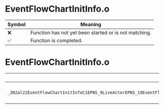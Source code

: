# EventFlowChartInitInfo.o
| Symbol | Meaning 
| ------------- | ------------- 
| :x: | Function has not yet been started or is not matching. 
| :white_check_mark: | Function is completed. 


# EventFlowChartInitInfo.o
| Symbol (Demangled) | Symbol (Mangled) | Decompiled? |
| ------------- |  ------------- | ------------- |
| `_ZN2al22EventFlowChartInitInfoC1EPNS_9LiveActorEPNS_19EventFlowDataHolderERKNS_13ActorInitInfoEPKcS9_S9_RKNS_20EventFlowNodeFactoryEPNS_17SceneEventFlowMsgES9_` | `al::EventFlowChartInitInfo::EventFlowChartInitInfo(al::LiveActor *,al::EventFlowDataHolder *,al::ActorInitInfo const&,char const*,char const*,char const*,al::EventFlowNodeFactory const&,al::SceneEventFlowMsg *,char const*)` | :white_check_mark: |
